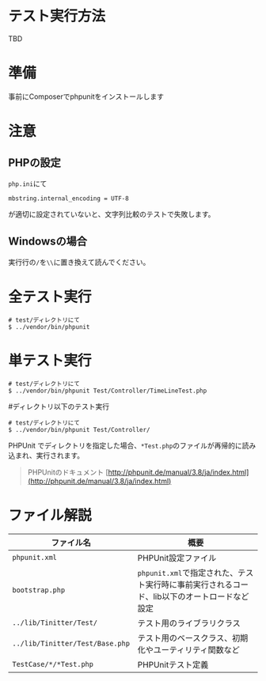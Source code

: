 テスト実行方法
============

TBD

# 準備

事前にComposerでphpunitをインストールします

# 注意

## PHPの設定

`php.ini`にて

```
mbstring.internal_encoding = UTF-8
```

が適切に設定されていないと、文字列比較のテストで失敗します。

## Windowsの場合

実行行の`/`を`\\`に置き換えて読んでください。  

# 全テスト実行

```
# test/ディレクトリにて
$ ../vendor/bin/phpunit
```

# 単テスト実行

```
# test/ディレクトリにて
$ ../vendor/bin/phpunit Test/Controller/TimeLineTest.php
```

#ディレクトリ以下のテスト実行

```
# test/ディレクトリにて
$ ../vendor/bin/phpunit Test/Controller/
```

PHPUnit でディレクトリを指定した場合、`*Test.php`のファイルが再帰的に読み込まれ、実行されます。

> PHPUnitのドキュメント
> [http://phpunit.de/manual/3.8/ja/index.html](http://phpunit.de/manual/3.8/ja/index.html)

ファイル解説
===============

|ファイル名 | 概要|
|----|----|
| `phpunit.xml`| PHPUnit設定ファイル|
| `bootstrap.php`| `phpunit.xml`で指定された、テスト実行時に事前実行されるコード、lib以下のオートロードなど設定|
| `../lib/Tinitter/Test/`| テスト用のライブラリクラス|
| `../lib/Tinitter/Test/Base.php`| テスト用のベースクラス、初期化やユーティリティ関数など|
| `TestCase/*/*Test.php`| PHPUnitテスト定義|


